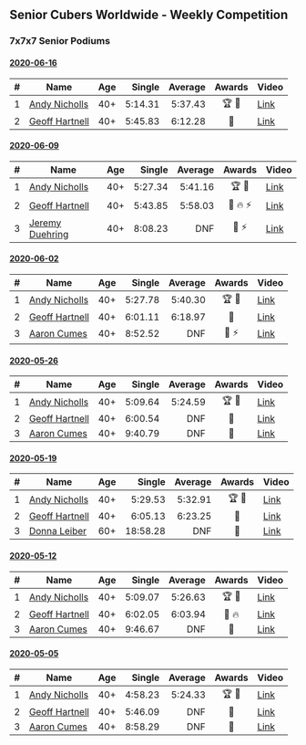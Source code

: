 ## Senior Cubers Worldwide - Weekly Competition
### 7x7x7 Senior Podiums
#### [2020-06-16](results/2020-06-16.md)

| # | Name | Age | Single | Average | Awards | Video |
| :--: | -- | :--: | --: | --: | :--: | -- |
| 1 | [Andy Nicholls](../persons/andy_nicholls.md) | 40+ | 5:14.31 | 5:37.43 | 🏆 🥇 | [Link](https://www.facebook.com/events/256188575607890/permalink/258506312042783/) |
| 2 | [Geoff Hartnell](../persons/geoff_hartnell.md) | 40+ | 5:45.83 | 6:12.28 | 🥈 | [Link](https://www.facebook.com/events/256188575607890/permalink/256977715528976/) |

#### [2020-06-09](results/2020-06-09.md)

| # | Name | Age | Single | Average | Awards | Video |
| :--: | -- | :--: | --: | --: | :--: | -- |
| 1 | [Andy Nicholls](../persons/andy_nicholls.md) | 40+ | 5:27.34 | 5:41.16 | 🏆 🥇 | [Link](https://www.facebook.com/events/1130228284009045/permalink/1130521167313090/) |
| 2 | [Geoff Hartnell](../persons/geoff_hartnell.md) | 40+ | 5:43.85 | 5:58.03 | 🥈 🔥 ⚡ | [Link](https://www.facebook.com/events/1130228284009045/permalink/1131048293927044/) |
| 3 | [Jeremy Duehring](../persons/jeremy_duehring.md) | 40+ | 8:08.23 | DNF | 🥉 ⚡ | [Link](https://www.facebook.com/jeremy.duehring/videos/10160093213052846/) |

#### [2020-06-02](results/2020-06-02.md)

| # | Name | Age | Single | Average | Awards | Video |
| :--: | -- | :--: | --: | --: | :--: | -- |
| 1 | [Andy Nicholls](../persons/andy_nicholls.md) | 40+ | 5:27.78 | 5:40.30 | 🏆 🥇 | [Link](https://www.facebook.com/events/573401076937046/permalink/573721783571642/) |
| 2 | [Geoff Hartnell](../persons/geoff_hartnell.md) | 40+ | 6:01.11 | 6:18.97 | 🥈 | [Link](https://www.facebook.com/events/573401076937046/permalink/573753436901810/) |
| 3 | [Aaron Cumes](../persons/aaron_cumes.md) | 40+ | 8:52.52 | DNF | 🥉 ⚡ | [Link](https://www.facebook.com/events/573401076937046/permalink/574489523494868/) |

#### [2020-05-26](results/2020-05-26.md)

| # | Name | Age | Single | Average | Awards | Video |
| :--: | -- | :--: | --: | --: | :--: | -- |
| 1 | [Andy Nicholls](../persons/andy_nicholls.md) | 40+ | 5:09.64 | 5:24.59 | 🏆 🥇 | [Link](https://www.facebook.com/events/637852836799991/permalink/638086230109985/) |
| 2 | [Geoff Hartnell](../persons/geoff_hartnell.md) | 40+ | 6:00.54 | DNF | 🥈 | [Link](https://www.facebook.com/events/637852836799991/permalink/638017150116893/) |
| 3 | [Aaron Cumes](../persons/aaron_cumes.md) | 40+ | 9:40.79 | DNF | 🥉 | [Link](https://www.facebook.com/events/637852836799991/permalink/637940170124591/) |

#### [2020-05-19](results/2020-05-19.md)

| # | Name | Age | Single | Average | Awards | Video |
| :--: | -- | :--: | --: | --: | :--: | -- |
| 1 | [Andy Nicholls](../persons/andy_nicholls.md) | 40+ | 5:29.53 | 5:32.91 | 🏆 🥇 | [Link](https://www.facebook.com/events/201300894172579/permalink/202112257424776/) |
| 2 | [Geoff Hartnell](../persons/geoff_hartnell.md) | 40+ | 6:05.13 | 6:23.25 | 🥈 | [Link](https://www.facebook.com/events/201300894172579/permalink/202026737433328/) |
| 3 | [Donna Leiber](../persons/donna_leiber.md) | 60+ | 18:58.28 | DNF | 🥉 | [Link](https://www.facebook.com/events/201300894172579/permalink/204801627155839/) |

#### [2020-05-12](results/2020-05-12.md)

| # | Name | Age | Single | Average | Awards | Video |
| :--: | -- | :--: | --: | --: | :--: | -- |
| 1 | [Andy Nicholls](../persons/andy_nicholls.md) | 40+ | 5:09.07 | 5:26.63 | 🏆 🥇 | [Link](https://www.facebook.com/events/276138643524223/permalink/276775160127238/) |
| 2 | [Geoff Hartnell](../persons/geoff_hartnell.md) | 40+ | 6:02.05 | 6:03.94 | 🥈 🔥 | [Link](https://www.facebook.com/events/276138643524223/permalink/276382340166520/) |
| 3 | [Aaron Cumes](../persons/aaron_cumes.md) | 40+ | 9:46.67 | DNF | 🥉 | [Link](https://www.facebook.com/events/276138643524223/permalink/276285016842919/) |

#### [2020-05-05](results/2020-05-05.md)

| # | Name | Age | Single | Average | Awards | Video |
| :--: | -- | :--: | --: | --: | :--: | -- |
| 1 | [Andy Nicholls](../persons/andy_nicholls.md) | 40+ | 4:58.23 | 5:24.33 | 🏆 🥇 | [Link](https://www.facebook.com/events/557526585195168/permalink/558592678421892/) |
| 2 | [Geoff Hartnell](../persons/geoff_hartnell.md) | 40+ | 5:46.09 | DNF | 🥈 | [Link](https://www.facebook.com/events/557526585195168/permalink/557747151839778/) |
| 3 | [Aaron Cumes](../persons/aaron_cumes.md) | 40+ | 8:58.29 | DNF | 🥉 | [Link](https://www.facebook.com/events/557526585195168/permalink/557741281840365/) |


<!-- Global site tag (gtag.js) - Google Analytics -->
<script async src="https://www.googletagmanager.com/gtag/js?id=UA-86348435-3"></script>
<script>window.dataLayer = window.dataLayer || []; function gtag() {dataLayer.push(arguments);} gtag('js', new Date()); gtag('config', 'UA-86348435-3');</script>
